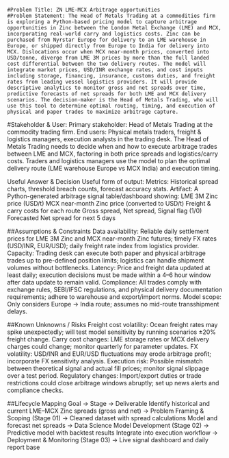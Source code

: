 
    #Problem Title: ZN LME-MCX Arbitrage opportunities
    #Problem Statement: The Head of Metals Trading at a commodities firm is exploring a Python-based pricing model to capture arbitrage opportunities in Zinc between the London Metal Exchange (LME) and MCX, incorporating real-world carry and logistics costs. Zinc can be purchased from Nyrstar Europe for delivery to an LME warehouse in Europe, or shipped directly from Europe to India for delivery into MCX. Dislocations occur when MCX near-month prices, converted into USD/tonne, diverge from LME 3M prices by more than the full landed cost differential between the two delivery routes. The model will integrate market prices, USD/INR exchange rates, and cost inputs including storage, financing, insurance, customs duties, and freight rates from leading vessel logistics providers. It will provide descriptive analytics to monitor gross and net spreads over time, predictive forecasts of net spreads for both LME and MCX delivery scenarios. The decision-maker is the Head of Metals Trading, who will use this tool to determine optimal routing, timing, and execution of physical and paper trades to maximize arbitrage capture.

#Stakeholder & User: Primary stakeholder: Head of Metals Trading at the commodity trading firm. End users: Physical metals traders, freight & logistics managers, execution analysts in the trading desk. The Head of Metals Trading needs to decide when and how to execute arbitrage trades between LME and MCX, factoring in both price spreads and logistics/carry costs. Traders and logistics managers use the model to plan the optimal delivery route (LME warehouse Europe vs MCX India) and execution timing.

Useful Answer & Decision
Useful form of output: Metrics: Historical spread charts, threshold breach counts, forecast accuracy stats. Artifact: A Python-generated arbitrage signal table/dashboard showing: LME 3M Zinc price (USD/t) MCX near-month Zinc price (converted to USD/t) Freight & carry costs for each route Gross spread, Net spread, Signal flag (1/0) Forecasted Net spread for next 5 days

##Assumptions & Constraints Data availability: Reliable daily settlement prices for LME 3M Zinc and MCX near-month Zinc futures; timely FX rates (USD/INR, EUR/USD); daily freight rate index from logistics provider. Capacity: Trading desk can execute both paper and physical arbitrage trades up to pre-defined position limits; logistics can handle shipment volumes without bottlenecks. Latency: Price and freight data updated at least daily; execution decisions must be made within a 4–6 hour window after data update to remain valid. Compliance: All trades comply with exchange rules, SEBI/IFSC regulations, and physical delivery documentation requirements; adhere to warehouse and export/import norms. Model scope: Only considers Europe → India route; assumes no mid-route transshipment delays.

##Known Unknowns / Risks Freight cost volatility: Ocean freight rates may spike unexpectedly; will test model sensitivity by running scenarios ±20% freight change. Carry cost changes: LME storage rates or MCX delivery charges could change; monitor quarterly for parameter updates. FX volatility: USD/INR and EUR/USD fluctuations may erode arbitrage profit; incorporate FX sensitivity analysis. Execution risk: Possible mismatch between theoretical signal and actual fill prices; monitor signal slippage over a test period. Regulatory changes: Import/export duties or trade restrictions could close arbitrage windows abruptly; set up news alerts and compliance checks.

##Lifecycle Mapping Goal → Stage → Deliverable Identify historical and current LME–MCX Zinc spreads (gross and net) → Problem Framing & Scoping (Stage 01) → Cleaned dataset with spread calculations Model and forecast net spreads → Data Science Model Development (Stage 02) → Predictive model with backtest results Integrate into execution workflow → Deployment & Monitoring (Stage 03) → Live signal dashboard and daily report
base
